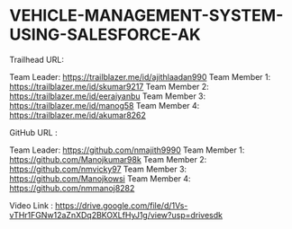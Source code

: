 # VEHICLE-MANAGEMENT-SYSTEM-USING-SALESFORCE-AK
Trailhead URL:

 Team Leader:
https://trailblazer.me/id/ajithlaadan990
 Team Member 1:
https://trailblazer.me/id/skumar9217
 Team Member 2:
https://trailblazer.me/id/eeraiyanbu
 Team Member 3:
https://trailblazer.me/id/manog58
 Team Member 4:
https://trailblazer.me/id/akumar8262
  

GitHub URL :

 Team Leader:
https://github.com/nmajith9990
 Team Member 1:
https://github.com/Manojkumar98k
 Team Member 2:
https://github.com/nmvicky97
 Team Member 3:
https://github.com/Manojkowsi
 Team Member 4:
https://github.com/nmmanoj8282

Video Link : https://drive.google.com/file/d/1Vs-vTHr1FGNw12aZnXDq2BKOXLfHyJ1g/view?usp=drivesdk

